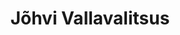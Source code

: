 ---
title: Jõhvi Vallavalitsus
maintainer_name: Karel Niine
maintainer_email: karel.niine@johvi.ee
description: ''
---